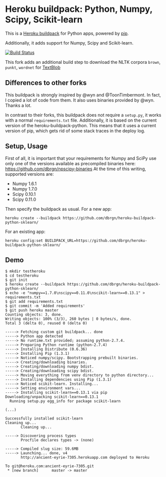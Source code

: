 Heroku buildpack: Python, Numpy, Scipy, Scikit-learn
====================================================

This is a [Heroku buildpack](http://devcenter.heroku.com/articles/buildpacks)
for Python apps, powered by [pip](http://www.pip-installer.org/).

Additionally, it adds support for Numpy, Scipy and Scikit-learn.

[![Build Status](https://secure.travis-ci.org/dbrgn/heroku-buildpack-python-sklearn.png?branch=master)](http://travis-ci.org/dbrgn/heroku-buildpack-python-sklearn)

This fork adds an additional build step to download the NLTK corpora 
`brown`, `punkt`, `wordnet` for [TextBlob](http://textblob.readthedocs.org/en/latest/)

Differences to other forks
--------------------------

This buildpack is strongly inspired by @wyn and @ToonTimbermont. In fact, I
copied a lot of code from them. It also uses binaries provided by @wyn. Thanks
a lot.

In contrast to their forks, this buildpack does not require a `setup.py`, it
works with a normal `requirements.txt` file. Additionally, it is based on the
current version of the heroku-buildpack-python. This means that it uses a
current version of pip, which gets rid of some stack traces in the deploy log.

Setup, Usage
------------

First of all, it is important that your requirements for Numpy and SciPy use
only one of the versions available as precompiled binaries here:
https://github.com/dbrgn/npscipy-binaries At the time of this writing,
supported versions are:

- Numpy 1.6.1
- Numpy 1.7.0
- Scipy 0.10.1
- Scipy 0.11.0

Then specify the buildpack as usual. For a new app:

    heroku create --buildpack https://github.com/dbrgn/heroku-buildpack-python-sklearn/

For an existing app:

    heroku config:set BUILDPACK_URL=https://github.com/dbrgn/heroku-buildpack-python-sklearn/

Demo
----

    $ mkdir testheroku
    $ cd testheroku
    $ git init
    $ heroku create --buildpack https://github.com/dbrgn/heroku-buildpack-python-sklearn/
    $ echo -e "numpy==1.7.0\nscipy==0.11.0\nscikit-learn==0.13.1" > requirements.txt
    $ git add requirements.txt
    $ git commit -m 'Added requirements'
    $ git push heroku master
    Counting objects: 3, done.
    Writing objects: 100% (3/3), 260 bytes | 0 bytes/s, done.
    Total 3 (delta 0), reused 0 (delta 0)

    -----> Fetching custom git buildpack... done
    -----> Python app detected
    -----> No runtime.txt provided; assuming python-2.7.4.
    -----> Preparing Python runtime (python-2.7.4)
    -----> Installing Distribute (0.6.36)
    -----> Installing Pip (1.3.1)
    -----> Noticed numpy/scipy. Bootstrapping prebuilt binaries.
    -----> Creating/downloading binaries.
    -----> Creating/downloading numpy bdist.
    -----> Creating/downloading scipy bdist.
    -----> Moving everything from venv directory to python directory...
    -----> Installing dependencies using Pip (1.3.1)
    -----> Noticed scikit-learn. Installing...
    -----> Setting environment vars...
    -----> Installing scikit-learn==0.13.1 via pip
    Downloading/unpacking scikit-learn==0.13.1
      Running setup.py egg_info for package scikit-learn

    (...)

    Successfully installed scikit-learn
    Cleaning up...
           Cleaning up...

    -----> Discovering process types
           Procfile declares types -> (none)

    -----> Compiled slug size: 59.6MB
    -----> Launching... done, v4
           http://ancient-eyrie-7305.herokuapp.com deployed to Heroku

    To git@heroku.com:ancient-eyrie-7305.git
     * [new branch]      master -> master
